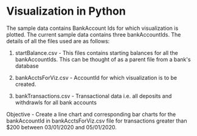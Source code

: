 # Visualization in Python

The sample data contains BankAccount Ids for which visualization is plotted. The current sample data contains three bankAccountIds. The details of all the files used are as follows:

1) startBalance.csv - This files contains starting balances for all the bankAccountIds. This can be thought of as a parent file from a bank's database

2) bankAcctsForViz.csv - AccountId for which visualization is to be created.

3) bankTransactions.csv - Transactional data i.e. all deposits and withdrawls for all bank accounts 

Objective - Create a line chart and corresponding bar charts for the bankAccountId in bankAcctsForViz.csv file for transactions greater than $200 between 03/01/2020 and 05/01/2020.
